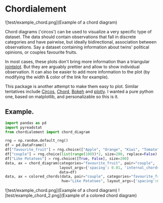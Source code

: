 # Chordialement

![test/example_chord.png](Example of a chord diagram)

Chord diagrams ('circos') can be used to visualize a very specific type of dataset. The data should contain observations that fall in discrete categories and have pairwise, but ideally bidirectional, association between observations. Say a dataset containing information about twins' political opinions, or couples favourite fruits.  

In most cases, these plots don't bring more information than a triangular [jointplot](https://seaborn.pydata.org/generated/seaborn.jointplot.html). But they are arguably prettier and allow to show individual observation. It can also be easier to add more information to the plot (by modifying the width & color of the link for example). 

This package is another attempt to make them easy to plot. Similar tentatives include [Circos](http://circos.ca), [Chord](https://pypi.org/project/chord/), [Bokeh](https://bokeh.org) and [plotly](https://plotly.org). I wanted a pure python one, based on matplotlib, and personalizable so this is it.


## Example.

``` python
import pandas as pd
import pyreadstat
from chordialement import chord_diagram

rng = np.random.default_rng()
df = pd.DataFrame()
df["favourite_fruit"] = rng.choice(["Apple", "Orange", "Kiwi", "Tomato", "Banana"], size=200)
df["couple"] = rng.choice(list(range(100))*2, size=200, replace=False)
df["Like Potatoes"] = rng.choice([True, False], size=200)
data, ax = chord_diagram(categories="favourite_fruit", pair="couple", 
                         layout_args={'spacing': 0.01, 'internal_chords': True},
                         data=df)
data, ax = colored_chords(data, pair="couple", categories="favourite_fruit",
                          hue="Like Potatoes", layout_args={'spacing':0.02, 'internal_chords': True})

```
![test/example_chord.png](Example of a chord diagram)
![test/example_chord_2.png](Example of a colored chord diagram)

```
